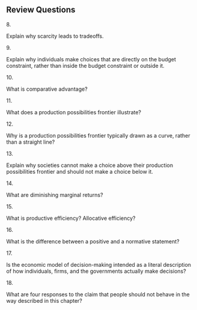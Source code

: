 ## Review Questions

8\.

Explain why scarcity leads to tradeoffs.

9\.

Explain why individuals make choices that are directly on the budget
constraint, rather than inside the budget constraint or outside it.

10\.

What is comparative advantage?

11\.

What does a production possibilities frontier illustrate?

12\.

Why is a production possibilities frontier typically drawn as a curve,
rather than a straight line?

13\.

Explain why societies cannot make a choice above their production
possibilities frontier and should not make a choice below it.

14\.

What are diminishing marginal returns?

15\.

What is productive efficiency? Allocative efficiency?

16\.

What is the difference between a positive and a normative statement?

17\.

Is the economic model of decision-making intended as a literal
description of how individuals, firms, and the governments actually make
decisions?

18\.

What are four responses to the claim that people should not behave in
the way described in this chapter?
